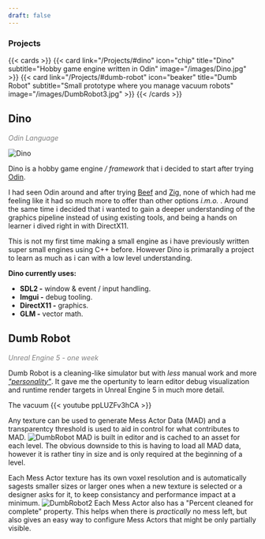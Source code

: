 ```yaml
---
draft: false
---
```


### Projects
{{< cards >}}
    {{< card link="/Projects/#dino" icon="chip" title="Dino" subtitle="Hobby game engine written in Odin" image="/images/Dino.jpg" >}}
    {{< card link="/Projects/#dumb-robot" icon="beaker" title="Dumb Robot" subtitle="Small prototype where you manage vacuum robots" image="/images/DumbRobot3.jpg" >}}
{{< /cards >}}


## Dino
<span style="color: grey;">*Odin Language*</span>

![Dino](/images/Dino2.jpg "Some crash debugging tools")

Dino is a hobby game engine */ framework* that i decided to start after trying [Odin](https://odin-lang.org/).

I had seen Odin around and after trying [Beef](https://www.beeflang.org/) and [Zig](https://ziglang.org/), none of which had me feeling like it had so much more to offer than other options *i.m.o.* . Around the same time i decided that i wanted to gain a deeper understanding of the graphics pipeline instead of using existing tools, and being a hands on learner i dived right in with DirectX11.

This is not my first time making a small engine as i have previously written super small engines using C++ before. However Dino is primarally a project to learn as much as i can with a low level understanding.

**Dino currently uses:**
- **SDL2 -** window & event / input handling.
- **Imgui -** debug tooling.
- **DirectX11 -** graphics.
- **GLM -** vector math.


## Dumb Robot
<span style="color: grey;">*Unreal Engine 5 - one week*</span>

Dumb Robot is a cleaning-like simulator but with *less* manual work and more [*"personality"*](## "each robot would need to be managed to keep them working while you the player clean"). It gave me the opertunity to learn editor debug visualization and runtime render targets in Unreal Engine 5 in much more detail.

The vacuum
{{< youtube ppLUZFv3hCA >}}

Any texture can be used to generate Mess Actor Data (MAD) and a transparentcy threshold is used to aid in control for what contributes to MAD.
![DumbRobot](/images/DumbRobot.jpg)
MAD is built in editor and is cached to an asset for each level. The obvious downside to this is having to load all MAD data, however it is rather tiny in size and is only required at the beginning of a level.

Each Mess Actor texture has its own voxel resolution and is automatically sagests smaller sizes or larger ones when a new texture is selected or a designer asks for it, to keep consistancy and performance impact at a minimum.
![DumbRobot2](/images/DumbRobot2.jpg "nice and easy to see what has been cleaned")
Each Mess Actor also has a "Percent cleaned for complete" property. This helps when there is *practically* no mess left, but also gives an easy way to configure Mess Actors that might be only partially visible.
